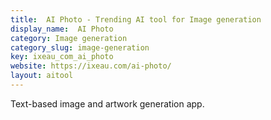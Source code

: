 ```yaml
---
title:  AI Photo - Trending AI tool for Image generation
display_name:  AI Photo
category: Image generation
category_slug: image-generation
key: ixeau_com_ai_photo
website: https://ixeau.com/ai-photo/
layout: aitool
---
```


Text-based image and artwork generation app.
